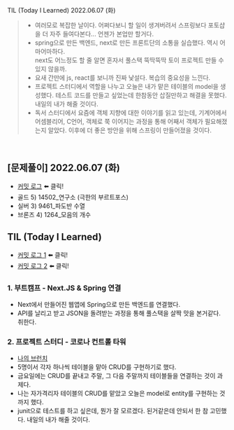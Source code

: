 TIL (Today I Learned) 2022.06.07 (화)
> - 여러모로 복잡한 날이다. 어쩌다보니 할 일이 생겨버려서 스프링보다 포토샵을 더 자주 들여다본다... 언젠가 본업만 할거다.
> - spring으로 만든 백엔드, next로 만든 프론트단의 소통을 실습했다. 역시 어마어마하다.   
>   next도 어느정도 할 줄 알면 혼자서 풀스택 뚝딱뚝딱 토이 프로젝트 만들 수 있지 않을까.
> - 요새 간만에 js, react를 보니까 진짜 낯설다. 복습의 중요성을 느낀다.
> - 프로젝트 스터디에서 역할을 나누고 오늘은 내가 맡은 테이블의 model을 생성했다. 테스트 코드를 만들고 싶었는데 한참동안 삽질만하고 해결을 못했다. 내일의 내가 해줄 것이다.
> - 독서 스터디에서 요즘에 객체 지향에 대한 이야기를 읽고 있는데, 기계어에서 어셈블리어, C언어, 객체로 쭉 이어지는 과정을 통해 어째서 객체가 필요해졌는지 알았다. 이후에 더 좋은 방안을 위해 스프링이 만들어졌을 것이다.

<br>

## [문제풀이] 2022.06.07 (화)

- [커밋 로그]() ⬅️ 클릭!
- 골드 5) 14502_연구소 (극한의 부르트포스)
- 실버 3) 9461_파도반 수열
- 브론즈 4) 1264_모음의 개수

## TIL (Today I Learned)

- [커밋 로그 1](https://github.com/soulchicken/TIL/commit/c71fabd29b877913eb15fc367c1a5048c836ddad) ⬅️ 클릭!
- [커밋 로그 2]() ⬅️ 클릭!

### 1. 부트캠프 - Next.JS & Spring 연결
- Next에서 만들어진 웹앱에 Spring으로 만든 백엔드를 연결했다.
- API를 날리고 받고 JSON을 돌려받는 과정을 통해 풀스택을 살짝 맛을 본거같다. 취한다.

### 2. 프로젝트 스터디 - 코로나 컨트롤 타워
- [나의 브런치](https://github.com/soulchicken/covid-control-tower/tree/feat-self-quarantine-CRUD)
- 5명이서 각자 하나씩 테이블을 맡아 CRUD를 구현하기로 했다.
- 금요일에는 CRUD를 끝내고 주말, 그 다음 주말까지 테이블들을 연결하는 것이 과제다.
- 나는 자가격리자 테이블의 CRUD를 맡았고 오늘은 model로 entity를 구현하는 것까지 했다.
- junit으로 테스트를 하고 싶은데, 뭔가 잘 모르겠다. 된거같은데 안되서 한 참 고민했다. 내일의 내가 해줄 것이다.